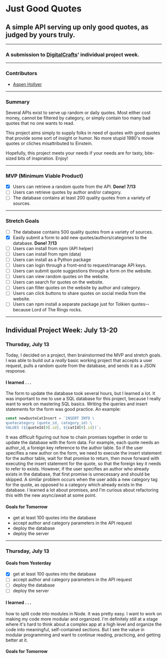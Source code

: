 # Just Good Quotes
## A simple API serving up only good quotes, as judged by yours truly.

------

### A submission to [DigitalCrafts](http://www.DigitalCrafts.com)' individual project week.

---------

### Contributors
- [Aspen Hollyer](http://www.aspenhollyer.com)

------

### Summary

Several APIs exist to serve up random or daily quotes. Most either cost money, cannot be filtered by category, or simply contain too many bad quotes that no one wants to read.

This project aims simply to supply folks in need of quotes with good quotes that provide some sort of insight or humor. No more stupid 1980's movie quotes or cliches misattributed to Einstein.

Hopefully, this project meets your needs if your needs are for tasty, bite-sized bits of inspiration. Enjoy!

-----

### MVP (Minimum Viable Product)

- [x] Users can retrieve a random quote from the API. **Done! 7/13**
- [ ] Users can retrieve quotes by author and/or category.
- [ ] The database contains at least 200 quality quotes from a variety of sources.

-----

### Stretch Goals
- [ ] The database contains 500 quality quotes from a variety of sources.
- [x] Easily submit a form to add new quotes/authors/categories to the database. **Done! 7/13**
- [ ] Users can install from npm (API helper)
- [ ] Users can install from npm (data)
- [ ] Users can install as a Python package
- [ ] Users can login through a front-end to request/manage API keys.
- [ ] Users can submit quote suggestions through a form on the website.
- [ ] Users can view random quotes on the website.
- [ ] Users can search for quotes on the website.
- [ ] Users can filter quotes on the website by author and category.
- [ ] Users can click buttons to share quotes on social media from the website.
- [ ] Users can npm install a separate package just for Tolkien quotes--because Lord of The Rings rocks.

-----

## Individual Project Week: July 13-20

### Thursday, July 13
Today, I decided on a project, then brainstormed the MVP and stretch goals. I was able to build out a *really* basic working project that accepts a user request, pulls a random quote from the database, and sends it as a JSON response.

#### I learned . . .
The form to update the database took several hours, but I learned a lot. It was important to me to use a SQL database for this project, because I really want to work on mastering SQL basics. Writing the queries and insert statements for the form was good practice. An example:

```javascript
const newQuoteCatInsert = `INSERT INTO \
quotecategory (quote_id, category_id) \
VALUES (${quoteId[0].id}, ${catId[0].id})`;
```

It was difficult figuring out how to chain promises together in order to update the database with the form data. For example, each quote needs an author_id, a foreign key reference to the author table. So if the user specifies a new author on the form, we need to execute the insert statement for the author table, wait for that promise to return, then move forward with executing the insert statement for the quote, so that the foreign key it needs to refer to exists. However, if the user specifies an author who already exists in the database, that first promise is unnecessary and should be skipped. A similar problem occurs when the user adds a new category tag for the quote, as opposed to a category which already exists in the database. I learned a lot about promises, and I'm curious about refactoring this with the new async/await at some point.

#### Goals for Tomorrow
- get at least 100 quotes into the database
- accept author and category parameters in the API request
- deploy the database
- deploy the server

--------

### Thursday, July 13


#### Goals from Yesterday
- [x] get at least 100 quotes into the database
- [ ] accept author and category parameters in the API request
- [ ] deploy the database
- [ ] deploy the server

#### I learned . . .
how to split code into modules in Node. It was pretty easy. I want to work on making my code more modular and organized. I'm definitely still at a stage where it's hard to think about a complex app at a high level and organize the code into meaningful, self-contained sections. But I see the value in modular programming and want to continue reading, practicing, and getting better at it.

#### Goals for Tomorrow
